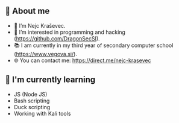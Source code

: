 ## 🌱 About me
- 👋  I’m Nejc Kraševec.
- 👀  I’m interested in programming and hacking (https://github.com/DragonSecSI).
- 📚  I am currently in my third year of secondary computer school (https://www.vegova.si/).
- 🌐  You can contact me: https://direct.me/nejc-krasevec

## 🌱 I'm currently learning

- JS (Node JS)
- Bash scripting
- Duck scripting
- Working with Kali tools  
